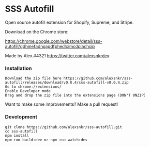 # SSS Autofill
Open source autofill extension for Shopify, Supreme, and Stripe.

Download on the Chrome store:

https://chrome.google.com/webstore/detail/sss-autofill/gdhmefadngapdfphedlcimcdplachcip

Made by Alex.#4321
https://twitter.com/alexsnkrdev

### Installation
```
Download the zip file here https://github.com/alexsnkr/sss-autofill/releases/download/v0.0.4/sss-autofill-v0.0.4.zip
Go to chrome://extensions/
Enable Developer mode
Drag and drop the zip file into the extensions page (DON'T UNZIP)
```


Want to make some improvements? Make a pull request!

### Development 
```
git clone https://github.com/alexsnkr/sss-autofill.git
cd sss-autofill
npm install
npm run build:dev or npm run watch:dev
```
